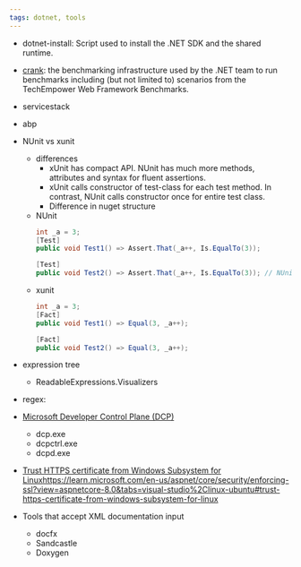 ```yaml
---
tags: dotnet, tools
---
```

- dotnet-install: Script used to install the .NET SDK and the shared runtime.
- [crank](https://github.com/dotnet/crank): the benchmarking infrastructure used by the .NET team to run benchmarks including (but not limited to) scenarios from the TechEmpower Web Framework Benchmarks.
- servicestack
- abp
- NUnit vs xunit
  - differences
    - xUnit has compact API. NUnit has much more methods, attributes and syntax for fluent assertions.
    - xUnit calls constructor of test-class for each test method. In contrast, NUnit calls constructor once for entire test class.
    - Difference in nuget structure
  - NUnit
    ```c#
    int _a = 3;
    [Test]
    public void Test1() => Assert.That(_a++, Is.EqualTo(3));

    [Test]
    public void Test2() => Assert.That(_a++, Is.EqualTo(3)); // NUnit fails here     
    ```
  - xunit
    ```csharp
    int _a = 3;
    [Fact]
    public void Test1() => Equal(3, _a++);

    [Fact]
    public void Test2() => Equal(3, _a++);
    ```

- expression tree
  - ReadableExpressions.Visualizers
- regex: 
- [Microsoft Developer Control Plane (DCP)](https://dev.to/asimmon/exploring-the-microsoft-developer-control-plane-at-the-heart-of-the-new-net-aspire-123)
  - dcp.exe
  - dcpctrl.exe
  - dcpd.exe
- [Trust HTTPS certificate from Windows Subsystem for Linux](https://learn.microsoft.com/en-us/aspnet/core/security/enforcing-ssl?view=aspnetcore-8.0&tabs=visual-studio%2Clinux-ubuntu#trust-https-certificate-from-windows-subsystem-for-linux)https://learn.microsoft.com/en-us/aspnet/core/security/enforcing-ssl?view=aspnetcore-8.0&tabs=visual-studio%2Clinux-ubuntu#trust-https-certificate-from-windows-subsystem-for-linux
- Tools that accept XML documentation input
  - docfx
  - Sandcastle
  - Doxygen
